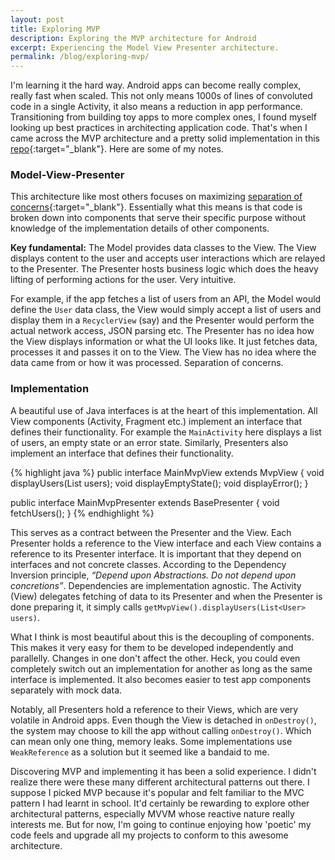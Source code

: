 ```yaml
---
layout: post
title: Exploring MVP
description: Exploring the MVP architecture for Android
excerpt: Experiencing the Model View Presenter architecture.
permalink: /blog/exploring-mvp/
---
```

I'm learning it the hard way. Android apps can become really complex, really fast when scaled. This not only means 1000s of lines of convoluted code in a single Activity, it also means a reduction in app performance. Transitioning from building toy apps to more complex ones, I found myself looking up best practices in architecting application code. That's when I came across the MVP architecture and a pretty solid implementation in this [repo](https://github.com/ribot/android-boilerplate){:target="_blank"}. Here are some of my notes.

### Model-View-Presenter
This architecture like most others focuses on maximizing [separation of concerns](https://en.wikipedia.org/wiki/Separation_of_concerns){:target="_blank"}. Essentially what this means is that code is broken down into components that serve their specific purpose without knowledge of the implementation details of other components.

**Key fundamental:** The Model provides data classes to the View. The View displays content to the user and accepts user interactions which are relayed to the Presenter. The Presenter hosts business logic which does the heavy lifting of performing actions for the user. Very intuitive.

For example, if the app fetches a list of users from an API, the Model would define the `User` data class, the View would simply accept a list of users and display them in a `RecyclerView` (say) and the Presenter would perform the actual network access, JSON parsing etc. The Presenter has no idea how the View displays information or what the UI looks like. It just fetches data, processes it and passes it on to the View. The View has no idea where the data came from or how it was processed. Separation of concerns.

### Implementation
A beautiful use of Java interfaces is at the heart of this implementation. All View components (Activity, Fragment etc.) implement an interface that defines their functionality. For example the `MainActivity` here displays a list of users, an empty state or an error state. Similarly, Presenters also implement an interface that defines their functionality.

{% highlight java %}
public interface MainMvpView extends MvpView {
    void displayUsers(List<User> users);
    void displayEmptyState();
    void displayError();
}

public interface MainMvpPresenter extends BasePresenter {
    void fetchUsers();
}
{% endhighlight %}

This serves as a contract between the Presenter and the View. Each Presenter holds a reference to the View interface and each View contains a reference to its Presenter interface. It is important that they depend on interfaces and not concrete classes. According to the Dependency Inversion principle, *“Depend upon Abstractions. Do not depend upon concretions”*. Dependencies are implementation agnostic. The Activity (View) delegates fetching of data to its Presenter and when the Presenter is done preparing it, it simply calls `getMvpView().displayUsers(List<User> users)`.

What I think is most beautiful about this is the decoupling of components. This makes it very easy for them to be developed independently and parallelly. Changes in one don't affect the other. Heck, you could even completely switch out an implementation for another as long as the same interface is implemented. It also becomes easier to test app components separately with mock data.

Notably, all Presenters hold a reference to their Views, which are very volatile in Android apps. Even though the View is detached in `onDestroy()`, the system may choose to kill the app without calling `onDestroy()`. Which can mean only one thing, memory leaks. Some implementations use `WeakReference` as a solution but it seemed like a bandaid to me.

Discovering MVP and implementing it has been a solid experience. I didn't realize there were these many different architectural patterns out there. I suppose I picked MVP because it's popular and felt familiar to the MVC pattern I had learnt in school. It'd certainly be rewarding to explore other architectural patterns, especially MVVM whose reactive nature really interests me. But for now, I'm going to continue enjoying how 'poetic' my code feels and upgrade all my projects to conform to this awesome architecture.
